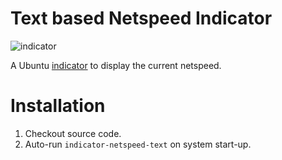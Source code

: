 # Text based Netspeed Indicator

![indicator](https://github.com/rojaro/unity-netspeed-text/raw/master/images/screenshot.png)

A Ubuntu [indicator](http://unity.ubuntu.com/projects/appindicators/) to display the current netspeed.

# Installation

  1. Checkout source code.
  2. Auto-run `indicator-netspeed-text` on system start-up.


